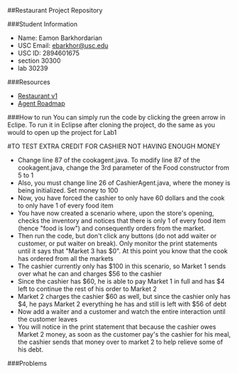 ##Restaurant Project Repository

###Student Information
  + Name: Eamon Barkhordarian
  + USC Email: ebarkhor@usc.edu
  + USC ID: 2894601675
  + section 30300
  + lab 30239 

###Resources
  + [Restaurant v1](http://www-scf.usc.edu/~csci201/readings/restaurant-v1.html)
  + [Agent Roadmap](http://www-scf.usc.edu/~csci201/readings/agent-roadmap.html)
  
 ###How to run
  You can simply run the code by clicking the green arrow in Eclipe.
  To run it in Eclipse after cloning the project, do the same as you would to open up the project for Lab1

  #TO TEST EXTRA CREDIT FOR CASHIER NOT HAVING ENOUGH MONEY
  - Change line 87 of the cookagent.java. To modify line 87 of the cookagent.java, change the 3rd parameter of the Food constructor from 5 to 1
  - Also, you must change line 26 of CashierAgent.java, where the money is being initialized. Set money to 100
  - Now, you have forced the cashier to only have 60 dollars and the cook to only have 1 of every food item
  - You have now created a scenario where, upon the store's opening, checks the inventory and notices that there is only 1 of every food item (hence "food is low")
  and consequently orders from the market.
  - Then run the code, but don't click any buttons (do not add waiter or customer, or put waiter on break). Only monitor the print statements until it says that "Market 3 has $0". At this point you know that the cook has ordered from all the markets
  - The cashier currently only has $100 in this scenario, so Market 1 sends over what he can and charges $56 to the cashier
  - Since the cashier has $60, he is able to pay Market 1 in full and has $4 left to continue the rest of his order to Market 2
  - Market 2 charges the cashier $60 as well, but since the cashier only has $4, he pays Market 2 everything he has and still is left with $56 of debt
  - Now add a waiter and a customer and watch the entire interaction until the customer leaves
  - You will notice in the print statement that because the cashier owes Market 2 money, as soon as the customer pay's the cashier for his meal, the cashier sends that money over to market 2 to help relieve some of his debt. 
  
  
  
  
 ###Problems

 